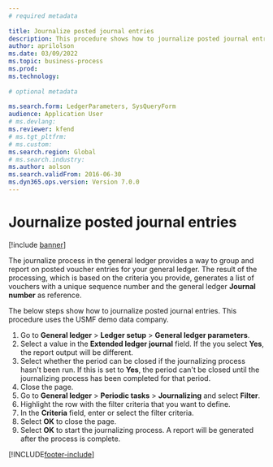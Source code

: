 ```yaml
--- 
# required metadata 
 
title: Journalize posted journal entries
description: This procedure shows how to journalize posted journal entries. 
author: aprilolson
ms.date: 03/09/2022
ms.topic: business-process 
ms.prod:  
ms.technology:  
 
# optional metadata 
 
ms.search.form: LedgerParameters, SysQueryForm   
audience: Application User 
# ms.devlang:  
ms.reviewer: kfend
# ms.tgt_pltfrm:  
# ms.custom:  
ms.search.region: Global
# ms.search.industry: 
ms.author: aolson
ms.search.validFrom: 2016-06-30 
ms.dyn365.ops.version: Version 7.0.0 
---
```

# Journalize posted journal entries

[!include [banner](../../includes/banner.md)]

The journalize process in the general ledger provides a way to group and report on posted voucher entries for your general ledger. The result of the processing, which is based on the criteria you provide, generates a list of vouchers with a unique sequence number and the general ledger **Journal number** as reference.

The below steps show how to journalize posted journal entries. This procedure uses the USMF demo data company.

1. Go to **General ledger** > **Ledger setup** > **General ledger parameters**.
2. Select a value in the **Extended ledger journal** field. If the you select **Yes**, the report output will be different.
3. Select whether the period can be closed if the journalizing process hasn't been run. If this is set to **Yes**, the period can't be closed until the journalizing process has been completed for that period.  
4. Close the page.
5. Go to **General ledger** > **Periodic tasks** > **Journalizing** and select **Filter**.
6. Highlight the row with the filter criteria that you want to define.
7. In the **Criteria** field, enter or select the filter criteria.
8. Select **OK** to close the page.
9. Select **OK** to start the journalizing process. A report will be generated after the process is complete.  



[!INCLUDE[footer-include](../../../includes/footer-banner.md)]
